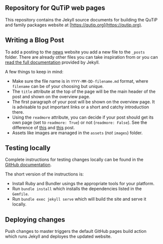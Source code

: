 Repository for QuTiP web pages
------------------------------

This repository contains the Jekyll source documents for building the
QuTiP and family packages website at [https://qutip.org](https://qutip.org).

Writing a Blog Post
-------------------

To add a posting to the [news](https://qutip.org/news) website you add a new file to the `_posts` folder.
There are already other files you can take inspiration from or you can [read the full documentation](https://jekyllrb.com/docs/step-by-step/08-blogging/) provided by Jekyll.

A few things to keep in mind:

- Make sure the file name is in `YYYY-MM-DD-filename.md` format, where `filename` can be of your choosing but unique.
- The `title` attribute at the top of the page will be the main header of the post and shown on the overview page.
- The first paragraph of your post will be shown on the overview page. It is advisable to put important links or a short and catchy introduction there.
- Using the `readmore` attribute, you can decide if your post should get its own page (set to `readmore: True`) or not (`readmore: False`).
See the difference of [this](https://qutip.org/news#new-website) and [this](https://qutip.org/news#qutip5-release) post.
- Assets like images are managed in the `assets` (*not* `images`) folder.

Testing locally
---------------

Complete instructions for testing changes locally can be found in the
[GitHub documentation](https://docs.github.com/en/pages/setting-up-a-github-pages-site-with-jekyll/testing-your-github-pages-site-locally-with-jekyll).

The short version of the instructions is:

 - Install Ruby and Bundler usings the appropriate tools for your platform.
 - Run `bundle install` which installs the dependencies listed in the `Gemfile`.
 - Run `bundle exec jekyll serve` which will build the site and serve it locally.

Deploying changes
-----------------

Push changes to master triggers the default GitHub pages build action which
runs Jekyll and deployes the updated website.

